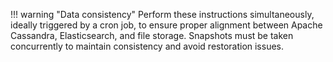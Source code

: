 !!! warning "Data consistency"
    Perform these instructions simultaneously, ideally triggered by a cron job, to ensure proper alignment between Apache Cassandra, Elasticsearch, and file storage. Snapshots must be taken concurrently to maintain consistency and avoid restoration issues.